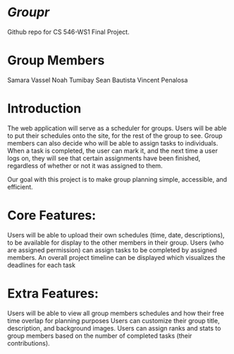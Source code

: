 # *Groupr*
Github repo for CS 546-WS1 Final Project.

# Group Members
Samara Vassel
Noah Tumibay
Sean Bautista
Vincent Penalosa

# Introduction
The web application will serve as a scheduler for groups. Users will be able to put their schedules onto the site, for the rest of the group to see. Group members can also decide who will be able to assign tasks to individuals. When a task is completed, the user can mark it, and the next time a user logs on, they will see that certain assignments have been finished, regardless of whether or not it was assigned to them.

Our goal with this project is to make group planning simple, accessible, and efficient. 

# Core Features:
Users will be able to upload their own schedules (time, date, descriptions), to be available for display to the other members in their group.
Users (who are assigned permission) can assign tasks to be completed by assigned members.
An overall project timeline can be displayed which visualizes the deadlines for each task

# Extra Features:
Users will be able to view all group members schedules and how their free time overlap for planning purposes
Users can customize their group title, description, and background images.
Users can assign ranks and stats to group members based on the number of completed tasks (their contributions).
